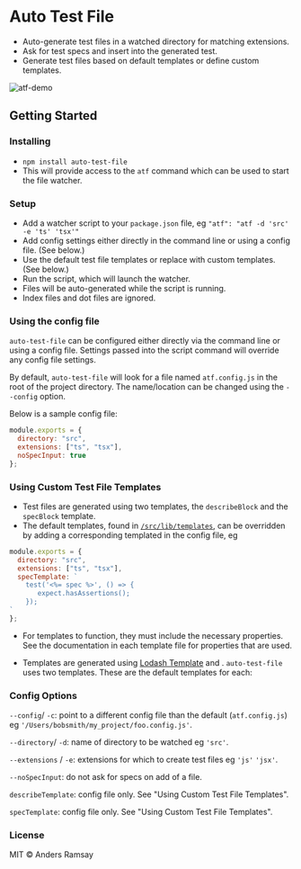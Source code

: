 # Auto Test File

- Auto-generate test files in a watched directory for matching extensions.
- Ask for test specs and insert into the generated test.
- Generate test files based on default templates or define custom templates.

![atf-demo](https://user-images.githubusercontent.com/819213/59939961-6a537300-9427-11e9-94e1-ba04306c59db.gif)

## Getting Started

### Installing

- `npm install auto-test-file`
- This will provide access to the `atf` command which can be used to start the file watcher.

### Setup

- Add a watcher script to your `package.json` file, eg `"atf": "atf -d 'src' -e 'ts' 'tsx'"`
- Add config settings either directly in the command line or using a config file. (See below.)
- Use the default test file templates or replace with custom templates. (See below.)
- Run the script, which will launch the watcher.
- Files will be auto-generated while the script is running.
- Index files and dot files are ignored.

### Using the config file

`auto-test-file` can be configured either directly via the command line or using a config file. Settings passed into the script command will override any config file settings.

By default, `auto-test-file` will look for a file named `atf.config.js` in the root of the project directory. The name/location can be changed using the `--config` option.

Below is a sample config file:

```javascript
module.exports = {
  directory: "src",
  extensions: ["ts", "tsx"],
  noSpecInput: true
};
```

### Using Custom Test File Templates

- Test files are generated using two templates, the `describeBlock` and the `specBlock` template.
- The default templates, found in [`/src/lib/templates`](https://github.com/andersr/auto-test-file/blob/next-version/src/lib/templates/), can be overridden by adding a corresponding templated in the config file, eg

```javascript
module.exports = {
  directory: "src",
  extensions: ["ts", "tsx"],
  specTemplate: `
    test('<%= spec %>', () => {
       expect.hasAssertions();
    });
`
};
```

- For templates to function, they must include the necessary properties. See the documentation in each template file for properties that are used.

* Templates are generated using [Lodash Template](https://lodash.com/docs/4.17.15#template) and .
  `auto-test-file` uses two templates. These are the default templates for each:

### Config Options

`--config`/ `-c`: point to a different config file than the default (`atf.config.js`) eg `'/Users/bobsmith/my_project/foo.config.js'`.

`--directory`/ `-d`: name of directory to be watched eg `'src'`.

`--extensions` / `-e`: extensions for which to create test files eg `'js'` `'jsx'`.

`--noSpecInput`: do not ask for specs on add of a file.

`describeTemplate`: config file only. See "Using Custom Test File Templates".

`specTemplate`: config file only. See "Using Custom Test File Templates".

### License

MIT © Anders Ramsay
